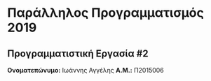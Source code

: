 # Παράλληλος Προγραμματισμός 2019
## Προγραμματιστική Εργασία #2

**Ονοματεπώνυμο:** Ιωάννης Αγγέλης
**Α.Μ.:** Π2015006


